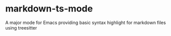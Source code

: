 # markdown-ts-mode
A major mode for Emacs providing basic syntax highlight for markdown files using treesitter

